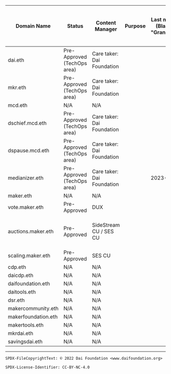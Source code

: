 Domain Name|Status|Content Manager|Purpose|Last modification (Blank means "Grandfathered")|Delegation Target|Platform Manager (Tech Content Platform Manager)|Notes
-|-|-|-|-|-|-|-
dai.eth|Pre-Approved (TechOps area)|Care taker: Dai Foundation|||0x6b175474e89094c44da98b954eedeac495271d0f|TechOps for Dai Foundation|
mkr.eth|Pre-Approved (TechOps area)|Care taker: Dai Foundation|||0x9f8f72aa9304c8b593d555f12ef6589cc3a579a2|TechOps for Dai Foundation|
mcd.eth|N/A|N/A|||none as of yet||
dschief.mcd.eth|Pre-Approved (TechOps area)|Care taker: Dai Foundation|||0x0....|TechOps for Dai Foundation|
dspause.mcd.eth|Pre-Approved (TechOps area)|Care taker: Dai Foundation|||0x0....|TechOps for Dai Foundation|
medianizer.eth|Pre-Approved (TechOps area)|Care taker: Dai Foundation||2023-04-27|0x0....|TechOps for Dai Foundation|Extendet till April 2024
maker.eth|N/A|N/A|||none as of yet||
vote.maker.eth|Pre-Approved|DUX|||none as of yet|TechOps for DUX|https://gateway.ipfs.com/<ipfs-hash>
auctions.maker.eth|Pre-Approved|SideStream CU / SES CU|||none as of yet|TechOps for SideStream CU / SES CU|https://gateway.ipfs.com/<ipfs-hash>
scaling.maker.eth|Pre-Approved|SES CU|||none as of yet|TechOps for SES CU|https://gateway.ipfs.com/<ipfs-hash>
cdp.eth|N/A|N/A|||none as of yet||
daicdp.eth|N/A|N/A|||none as of yet||
daifoundation.eth|N/A|N/A|||none as of yet||
daitools.eth|N/A|N/A|||none as of yet||
dsr.eth|N/A|N/A|||none as of yet||
makercommunity.eth|N/A|N/A|||none as of yet||
makerfoundation.eth|N/A|N/A|||none as of yet||
makertools.eth|N/A|N/A|||none as of yet||
mkrdai.eth|N/A|N/A|||none as of yet||
savingsdai.eth|N/A|N/A|||none as of yet||











---


```
SPDX-FileCopyrightText: © 2022 Dai Foundation <www.daifoundation.org>

SPDX-License-Identifier: CC-BY-NC-4.0
```